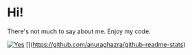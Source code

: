 # Hi!

There's not much to say about me. Enjoy my code.

[![Yes](https://github-readme-stats.vercel.app/api?username=turnip32&show_icons=true&theme=radical)](https://github.com/anuraghazra/github-readme-stats)
[[](https://github-readme-stats.vercel.app/api/top-langs/?username=turnip32&theme=radical)](https://github.com/anuraghazra/github-readme-stats)
